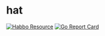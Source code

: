 # hat
[![Habbo Resource](https://github.com/Izzxt/hat/actions/workflows/main.yml/badge.svg)](https://github.com/Izzxt/hat/actions/workflows/main.yml)
[![Go Report Card](https://goreportcard.com/badge/github.com/Izzxt/hat)](https://goreportcard.com/report/github.com/Izzxt/hat)
